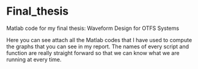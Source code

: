 # Final_thesis
Matlab code for my final thesis: Waveform Design for OTFS Systems

Here you can see attach all the Matlab codes that I have used to compute the graphs that you can see in my report.
The names of every script and function are really straight forward so that we can know what we are running at every time.
